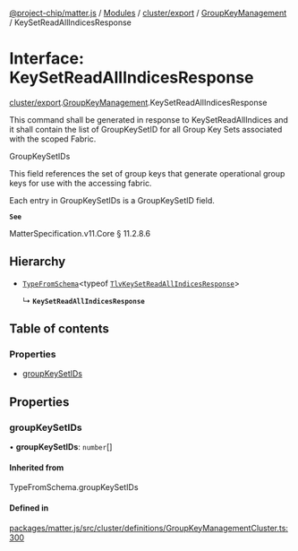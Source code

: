 [@project-chip/matter.js](../README.md) / [Modules](../modules.md) / [cluster/export](../modules/cluster_export.md) / [GroupKeyManagement](../modules/cluster_export.GroupKeyManagement.md) / KeySetReadAllIndicesResponse

# Interface: KeySetReadAllIndicesResponse

[cluster/export](../modules/cluster_export.md).[GroupKeyManagement](../modules/cluster_export.GroupKeyManagement.md).KeySetReadAllIndicesResponse

This command shall be generated in response to KeySetReadAllIndices and it shall contain the list of
GroupKeySetID for all Group Key Sets associated with the scoped Fabric.

GroupKeySetIDs

This field references the set of group keys that generate operational group keys for use with the accessing
fabric.

Each entry in GroupKeySetIDs is a GroupKeySetID field.

**`See`**

MatterSpecification.v11.Core § 11.2.8.6

## Hierarchy

- [`TypeFromSchema`](../modules/tlv_export.md#typefromschema)\<typeof [`TlvKeySetReadAllIndicesResponse`](../modules/cluster_export.GroupKeyManagement.md#tlvkeysetreadallindicesresponse)\>

  ↳ **`KeySetReadAllIndicesResponse`**

## Table of contents

### Properties

- [groupKeySetIDs](cluster_export.GroupKeyManagement.KeySetReadAllIndicesResponse.md#groupkeysetids)

## Properties

### groupKeySetIDs

• **groupKeySetIDs**: `number`[]

#### Inherited from

TypeFromSchema.groupKeySetIDs

#### Defined in

[packages/matter.js/src/cluster/definitions/GroupKeyManagementCluster.ts:300](https://github.com/project-chip/matter.js/blob/6d3b6a5d957d88a9231d6ecab4bb41f8133112be/packages/matter.js/src/cluster/definitions/GroupKeyManagementCluster.ts#L300)
